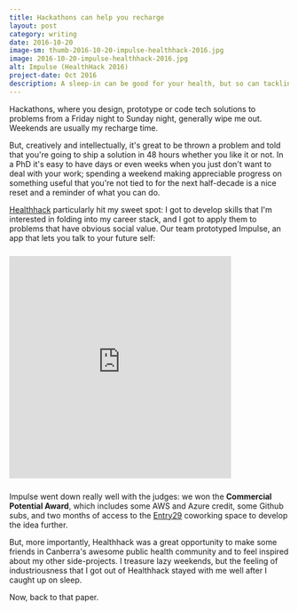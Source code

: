 ```yaml
---
title: Hackathons can help you recharge
layout: post
category: writing
date: 2016-10-20
image-sm: thumb-2016-10-20-impulse-healthhack-2016.jpg
image: 2016-10-20-impulse-healthhack-2016.jpg
alt: Impulse (HealthHack 2016)
project-date: Oct 2016
description: A sleep-in can be good for your health, but so can tackling a different problem
---
```

Hackathons, where you design, prototype or code tech solutions to problems from a Friday night to Sunday night, generally wipe me out. Weekends are usually my recharge time.

But, creatively and intellectually, it's great to be thrown a problem and told that you're going to ship a solution in 48 hours whether you like it or not. In a PhD it's easy to have days or even weeks when you just don't want to deal with your work; spending a weekend making appreciable progress on something useful that you're not tied to for the next half-decade is a nice reset and a reminder of what you can do. 

[Healthhack](healthhack.com.au) particularly hit my sweet spot: I got to develop skills that I'm interested in folding into my career stack, and I got to apply them to problems that have obvious social value. Our team prototyped Impulse, an app that lets you talk to your future self:

<iframe src="https://www.facebook.com/plugins/video.php?href=https%3A%2F%2Fwww.facebook.com%2Fhealthhackcbr%2Fvideos%2F1802347846650512%2F&show_text=0&width=400" width="400" height="400" style="border:none;overflow:hidden;margin:10px auto" scrolling="no" frameborder="0" allowTransparency="true" allowFullScreen="true"></iframe>

Impulse went down really well with the judges: we won the **Commercial Potential Award**, which includes some AWS and Azure credit, some Github subs, and two months of access to the [Entry29](http://entry29.org.au/) coworking space to develop the idea further.

But, more importantly, Healthhack was a great opportunity to make some friends in Canberra's awesome public health community and to feel inspired about my other side-projects. I treasure lazy weekends, but the feeling of industriousness that I got out of Healthhack stayed with me well after I caught up on sleep.

Now, back to that paper.